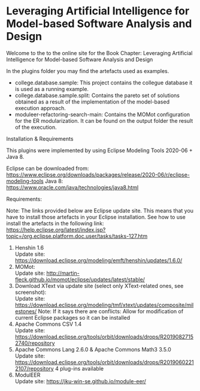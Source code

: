 # Leveraging Artificial Intelligence for Model-based Software Analysis and Design
Welcome to the to the online site for the Book Chapter: Leveraging Artificial Intelligence for Model-based Software Analysis and Design

In the plugins folder you may find the artefacts used as examples.
- college.database.sample: This project contains the collegue database it is used as a running example.
- college.database.sample.split: Contains the pareto set of solutions obtained as a result of the implementation of the model-based execution approach.
- moduleer-refactoring-search-main: Contains the MOMot configuration for the ER modularization. It can be found on the output folder the result of the execution. 

Installation & Requirements

This plugins were implemented by using Eclipse Modeling Tools 2020-06 + Java 8.

Eclipse can be downloaded from: https://www.eclipse.org/downloads/packages/release/2020-06/r/eclipse-modeling-tools
Java 8: https://www.oracle.com/java/technologies/java8.html 

Requirements:

Note: The links provided below are Eclipse update site. This means that you have to install those artefacts in your Eclipse installation. See how to use install the artefacts in the following link: https://help.eclipse.org/latest/index.jsp?topic=/org.eclipse.platform.doc.user/tasks/tasks-127.htm

1) Henshin 1.6\
	Update site: https://download.eclipse.org/modeling/emft/henshin/updates/1.6.0/
2) MOMot:\
	Update site: http://martin-fleck.github.io/momot/eclipse/updates/latest/stable/
3) Download XText via update site (select only XText-related ones, see screenshot):\
	Update site: https://download.eclipse.org/modeling/tmf/xtext/updates/composite/milestones/
	Note: If it says there are conflicts: Allow for modification of current Eclipse packages so it can be installed
4) Apache Commons CSV 1.4\
	Update site: https://download.eclipse.org/tools/orbit/downloads/drops/R20190827152740/repository
5) Apache Commons Lang 2.6.0 & Apache Commons Math3 3.5.0\
	Update site: https://download.eclipse.org/tools/orbit/downloads/drops/R20190602212107/repository 4 plug-ins available
6) ModulEER\
	Update site: https://jku-win-se.github.io/module-eer/	
